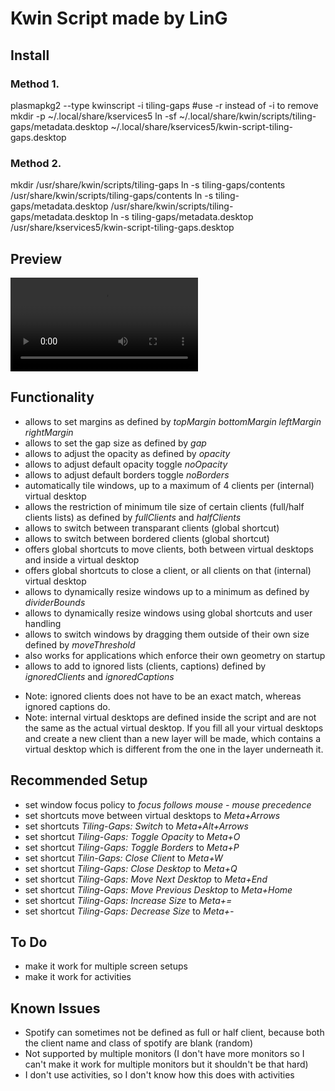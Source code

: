 # Kwin Script made by LinG

## Install

### Method 1.
plasmapkg2 --type kwinscript -i tiling-gaps #use -r instead of -i to remove
mkdir -p ~/.local/share/kservices5
ln -sf ~/.local/share/kwin/scripts/tiling-gaps/metadata.desktop ~/.local/share/kservices5/kwin-script-tiling-gaps.desktop

### Method 2.
mkdir /usr/share/kwin/scripts/tiling-gaps
ln -s tiling-gaps/contents /usr/share/kwin/scripts/tiling-gaps/contents
ln -s tiling-gaps/metadata.desktop /usr/share/kwin/scripts/tiling-gaps/metadata.desktop
ln -s tiling-gaps/metadata.desktop /usr/share/kservices5/kwin-script-tiling-gaps.desktop

## Preview
![](preview/tiling-gaps.mp4)

## Functionality
- allows to set margins as defined by *topMargin* *bottomMargin* *leftMargin* *rightMargin*
- allows to set the gap size as defined by *gap*
- allows to adjust the opacity as defined by *opacity*
- allows to adjust default opacity toggle *noOpacity*
- allows to adjust default borders toggle *noBorders*
- automatically tile windows, up to a maximum of 4 clients per (internal) virtual desktop
- allows the restriction of minimum tile size of certain clients (full/half clients lists) as defined by *fullClients* and *halfClients*
- allows to switch between transparant clients (global shortcut)
- allows to switch between bordered clients (global shortcut)
- offers global shortcuts to move clients, both between virtual desktops and inside a virtual desktop
- offers global shortcuts to close a client, or all clients on that (internal) virtual desktop
- allows to dynamically resize windows up to a minimum as defined by *dividerBounds*
- allows to dynamically resize windows using global shortcuts and user handling
- allows to switch windows by dragging them outside of their own size defined by *moveThreshold*
- also works for applications which enforce their own geometry on startup
- allows to add to ignored lists (clients, captions) defined by *ignoredClients* and *ignoredCaptions*

* Note: ignored clients does not have to be an exact match, whereas ignored captions do.
* Note: internal virtual desktops are defined inside the script and are not the same as the actual virtual desktop. If you fill all your virtual desktops and create a new client than a new layer will be made, which contains a virtual desktop which is different from the one in the layer underneath it.

## Recommended Setup
- set window focus policy to *focus follows mouse - mouse precedence*
- set shortcuts move between virtual desktops to *Meta+Arrows*
- set shortcuts *Tiling-Gaps: Switch* to *Meta+Alt+Arrows*
- set shortcut *Tiling-Gaps: Toggle Opacity* to *Meta+O*
- set shortcut *Tiling-Gaps: Toggle Borders* to *Meta+P*
- set shortcut *Tilin-Gaps: Close Client* to *Meta+W*
- set shortcut *Tiling-Gaps: Close Desktop* to *Meta+Q*
- set shortcut *Tiling-Gaps: Move Next Desktop* to *Meta+End*
- set shortcut *Tiling-Gaps: Move Previous Desktop* to *Meta+Home*
- set shortcut *Tiling-Gaps: Increase Size* to *Meta+=*
- set shortcut *Tiling-Gaps: Decrease Size* to *Meta+-*

## To Do
- make it work for multiple screen setups
- make it work for activities

## Known Issues
- Spotify can sometimes not be defined as full or half client, because both the client name and class of spotify are blank (random)
- Not supported by multiple monitors (I don't have more monitors so I can't make it work for multiple monitors but it shouldn't be that hard)
- I don't use activities, so I don't know how this does with activities
